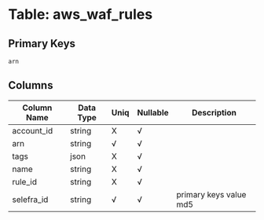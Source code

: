 # Table: aws_waf_rules

## Primary Keys 

```
arn
```


## Columns 

|  Column Name   |  Data Type  | Uniq | Nullable | Description | 
|  ----  | ----  | ----  | ----  | ---- | 
| account_id | string | X | √ |  | 
| arn | string | √ | √ |  | 
| tags | json | X | √ |  | 
| name | string | X | √ |  | 
| rule_id | string | X | √ |  | 
| selefra_id | string | √ | √ | primary keys value md5 | 


